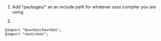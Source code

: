 1. Add "packages/" as an include path for whatever sass compiler you are using

2.

```
@import "bourbon/bourbon";
@import "neat/neat";
```

